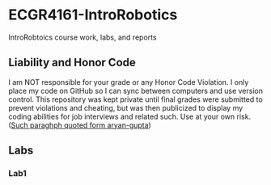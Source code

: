 # ECGR4161-IntroRobotics
IntroRobtoics course work, labs, and reports

## Liability and Honor Code
I am NOT responsible for your grade or any Honor Code Violation. I only place my code on GitHub so I can sync between computers and use version control. This repository was kept private until final grades were submitted to prevent violations and cheating, but was then publicized to display my coding abilities for job interviews and related such. Use at your own risk. ([Such paraghph quoted form aryan-gupta](https://github.com/aryan-gupta))

## Labs
### Lab1
